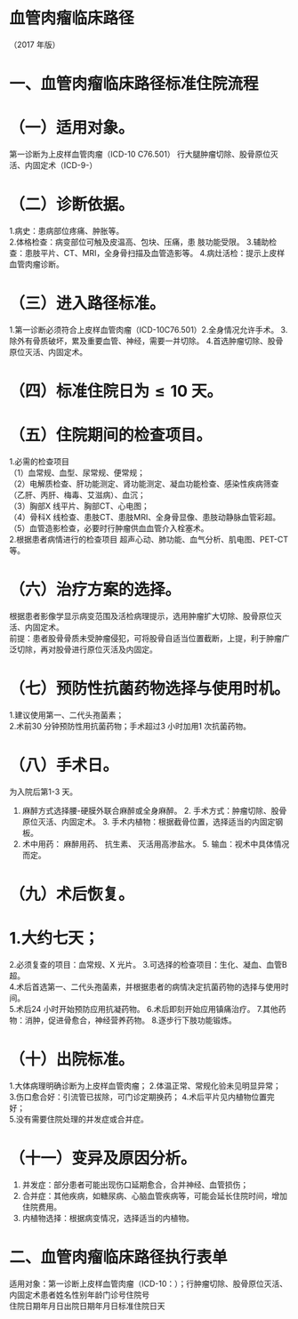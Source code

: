 # 血管肉瘤临床路径  
（2017 年版）  
# 一、血管肉瘤临床路径标准住院流程  
# （一）适用对象。  
第一诊断为上皮样血管肉瘤（ICD-10 C76.501） 行大腿肿瘤切除、股骨原位灭活、内固定术（ICD-9-）  
# （二）诊断依据。  
1.病史：患病部位疼痛、肿胀等。  
2.体格检查：病变部位可触及皮温高、包块、压痛，患 肢功能受限。 3.辅助检查：患肢平片、CT、MRI，全身骨扫描及血管造影等。 4.病灶活检：提示上皮样血管肉瘤诊断。  
# （三）进入路径标准。  
1.第一诊断必须符合上皮样血管肉瘤（ICD-10C76.501）2.全身情况允许手术。 3.除外有骨质破坏，累及重要血管、神经，需要一并切除。 4.首选肿瘤切除、股骨原位灭活、内固定术。  
# （四）标准住院日为${\leqslant}10$ 天。  
# （五）住院期间的检查项目。  
1.必需的检查项目  
（1）血常规、血型、尿常规、便常规；  
（2）电解质检查、肝功能测定、肾功能测定、凝血功能检查、感染性疾病筛查（乙肝、丙肝、梅毒、艾滋病）、血沉；  
（3）胸部X 线平片、胸部CT、心电图；  
（4）骨科X 线检查、患肢CT、患肢MRI、全身骨显像、患肢动静脉血管彩超。  
（5）血管造影检查，必要时行肿瘤供血血管介入栓塞术。  
2.根据患者病情进行的检查项目 超声心动、肺功能、血气分析、肌电图、PET-CT 等。  
# （六）治疗方案的选择。  
根据患者影像学显示病变范围及活检病理提示，选用肿瘤扩大切除、股骨原位灭活、内固定术。  
前提：患者股骨骨质未受肿瘤侵犯，可将股骨自适当位置截断，上提，利于肿瘤广泛切除，再对股骨进行原位灭活及内固定。  
# （七）预防性抗菌药物选择与使用时机。  
1.建议使用第一、二代头孢菌素；  
2.术前30 分钟预防性用抗菌药物；手术超过3 小时加用1 次抗菌药物。  
# （八）手术日。  
为入院后第1-3 天。  
1.   麻醉方式选择腰-硬膜外联合麻醉或全身麻醉。  2. 手术方式：肿瘤切除、股骨原位灭活、内固定术。 3. 手术内植物：根据截骨位置，选择适当的内固定钢板。  
4.   术中用药： 麻醉用药、 抗生素、 灭活用高渗盐水。  5. 输血：视术中具体情况而定。  
# （九）术后恢复。  
# 1.大约七天；  
2.必须复查的项目：血常规、X 光片。 3.可选择的检查项目：生化、凝血、血管B 超。  
4.术后首选第一、二代头孢菌素，并根据患者的病情决定抗菌药物的选择与使用时间。  
5.术后24 小时开始预防应用抗凝药物。 6.术后即刻开始应用镇痛治疗。 7.其他药物：消肿，促进骨愈合，神经营养药物。 8.逐步行下肢功能锻炼。  
# （十）出院标准。  
1.大体病理明确诊断为上皮样血管肉瘤； 2.体温正常、常规化验未见明显异常； 3.伤口愈合好：引流管已拔除，可门诊定期换药； 4.术后平片见内植物位置完好；  
5.没有需要住院处理的并发症或合并症。  
# （十一）变异及原因分析。  
1. 并发症：部分患者可能出现伤口延期愈合，合并神经、血管损伤；  
2. 合并症：其他疾病，如糖尿病、心脑血管疾病等，可能会延长住院时间，增加住院费用。  
3. 内植物选择：根据病变情况，选择适当的内植物。  
# 二、血管肉瘤临床路径执行表单  
适用对象：第一诊断上皮样血管肉瘤（ICD-10：）；行肿瘤切除、股骨原位灭活、内固定术患者姓名性别年龄门诊号住院号  
住院日期年月日出院日期年月日标准住院日天  
